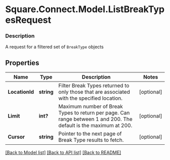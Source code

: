 # Square.Connect.Model.ListBreakTypesRequest

### Description

A request for a filtered set of `BreakType` objects

## Properties

Name | Type | Description | Notes
------------ | ------------- | ------------- | -------------
**LocationId** | **string** | Filter Break Types returned to only those that are associated with the specified location. | [optional] 
**Limit** | **int?** | Maximum number of Break Types to return per page. Can range between 1 and 200. The default is the maximum at 200. | [optional] 
**Cursor** | **string** | Pointer to the next page of Break Type results to fetch. | [optional] 



[[Back to Model list]](../README.md#documentation-for-models) [[Back to API list]](../README.md#documentation-for-api-endpoints) [[Back to README]](../README.md)

